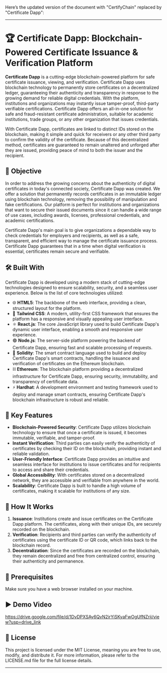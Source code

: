 Here’s the updated version of the document with "CertifyChain" replaced by "Certificate Dapp":

---

# 🏆 Certificate Dapp: Blockchain-Powered Certificate Issuance & Verification Platform

**Certificate Dapp** is a cutting-edge blockchain-powered platform for safe certificate issuance, viewing, and verification. Certificate Dapp uses blockchain technology to permanently store certificates on a decentralized ledger, guaranteeing their authenticity and transparency in response to the growing demand for reliable digital credentials. With the platform, institutions and organizations may instantly issue tamper-proof, third-party verifiable certifications. Certificate Dapp offers an all-in-one solution for safe and fraud-resistant certificate administration, suitable for academic institutions, trade groups, or any other organization that issues credentials.

With Certificate Dapp, certificates are linked to distinct IDs stored on the blockchain, making it simple and quick for receivers or any other third party to confirm the validity of the certificate. Because of this decentralized method, certificates are guaranteed to remain unaltered and unforged after they are issued, providing peace of mind to both the issuer and the recipient.

## 🎯 Objective

In order to address the growing concerns about the authenticity of digital certificates in today's connected society, Certificate Dapp was created. We offer a solution that permanently records certificates in an immutable ledger using blockchain technology, removing the possibility of manipulation and fake certifications. Our platform is perfect for institutions and organizations that want to secure their issued documents since it can handle a wide range of use cases, including awards, licenses, professional credentials, and academic certifications.

Certificate Dapp's main goal is to give organizations a dependable way to check credentials for employers and recipients, as well as a safe, transparent, and efficient way to manage the certificate issuance process. Certificate Dapp guarantees that in a time when digital verification is essential, certificates remain secure and verifiable.

## 🛠️ Built With

Certificate Dapp is developed using a modern stack of cutting-edge technologies designed to ensure scalability, security, and a seamless user experience. Below is the list of core technologies utilized:

  - 🌐 **HTML5**: The backbone of the web interface, providing a clean, structured layout for the platform.
  - 🎨 **Tailwind CSS**: A modern, utility-first CSS framework that ensures the platform has a responsive and visually appealing user interface.
  - ⚛️ **React.js**: The core JavaScript library used to build Certificate Dapp's dynamic user interface, enabling a smooth and responsive user experience.
  - 🟢 **Node.js**: The server-side platform powering the backend of Certificate Dapp, ensuring fast and scalable processing of requests.
  - 🔐 **Solidity**: The smart contract language used to build and deploy Certificate Dapp's smart contracts, handling the issuance and verification of certificates on the Ethereum blockchain.
  - ⛓️ **Ethereum**: The blockchain platform providing a decentralized infrastructure for Certificate Dapp, ensuring security, immutability, and transparency of certificate data.
  - ⚡ **Hardhat**: A development environment and testing framework used to deploy and manage smart contracts, ensuring Certificate Dapp's blockchain infrastructure is robust and reliable.

## 🔑 Key Features

- **Blockchain-Powered Security**: Certificate Dapp utilizes blockchain technology to ensure that once a certificate is issued, it becomes immutable, verifiable, and tamper-proof.
- **Instant Verification**: Third parties can easily verify the authenticity of certificates by checking their ID on the blockchain, providing instant and reliable validation.
- **User-Friendly Interface**: Certificate Dapp provides an intuitive and seamless interface for institutions to issue certificates and for recipients to access and share their credentials.
- **Global Accessibility**: With certificates stored on a decentralized network, they are accessible and verifiable from anywhere in the world.
- **Scalability**: Certificate Dapp is built to handle a high volume of certificates, making it scalable for institutions of any size.

## 🚀 How It Works

1. **Issuance**: Institutions create and issue certificates on the Certificate Dapp platform. The certificates, along with their unique IDs, are securely recorded on the blockchain.
2. **Verification**: Recipients and third parties can verify the authenticity of certificates using the certificate ID or QR code, which links back to the blockchain record.
3. **Decentralization**: Since the certificates are recorded on the blockchain, they remain decentralized and free from centralized control, ensuring their authenticity and permanence.

## 📝 Prerequisites

Make sure you have a web browser installed on your machine.

## ▶️ Demo Video

https://drive.google.com/file/d/1DvDPXSAy6QvN2irYiSKyaFwOgUfNZrij/view?usp=drive_link

## 📄 License

This project is licensed under the MIT License, meaning you are free to use, modify, and distribute it. For more information, please refer to the LICENSE.md file for the full license details.

---


